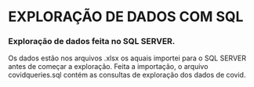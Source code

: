 # EXPLORAÇÃO DE DADOS COM SQL


### Exploração de dados feita no SQL SERVER.
Os dados estão nos arquivos .xlsx os aquais importei para o SQL SERVER antes de começar a exploração.
Feita a importação, o arquivo covidqueries.sql contém as consultas de exploração dos dados de covid.
